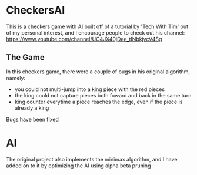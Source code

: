 # CheckersAI
This is a checkers game with AI built off of a tutorial by 'Tech With Tim' out of my personal interest, and I encourage people to check out his channel: https://www.youtube.com/channel/UC4JX40jDee_tINbkjycV4Sg

## The Game

In this checkers game, there were a couple of bugs in his original algorithm, namely:
- you could not multi-jump into a king piece with the red pieces
- the king could not capture pieces both foward and back in the same turn
- king counter everytime a piece reaches the edge, even if the piece is already a king

Bugs have been fixed

# AI
The original project also implements the minimax algorithm, and I have added on to it by optimizing the AI using alpha beta pruning
